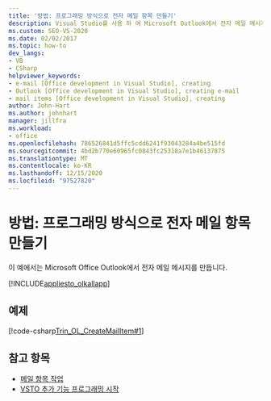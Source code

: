 ```yaml
---
title: '방법: 프로그래밍 방식으로 전자 메일 항목 만들기'
description: Visual Studio를 사용 하 여 Microsoft Outlook에서 전자 메일 메시지를 프로그래밍 방식으로 만드는 방법을 알아봅니다.
ms.custom: SEO-VS-2020
ms.date: 02/02/2017
ms.topic: how-to
dev_langs:
- VB
- CSharp
helpviewer_keywords:
- e-mail [Office development in Visual Studio], creating
- Outlook [Office development in Visual Studio], creating e-mail
- mail items [Office development in Visual Studio], creating
author: John-Hart
ms.author: johnhart
manager: jillfra
ms.workload:
- office
ms.openlocfilehash: 786526841d5ffc5cdd6241f93043284a4be515fd
ms.sourcegitcommit: 4bd2b770e60965fc0843fc25318a7e1b46137875
ms.translationtype: MT
ms.contentlocale: ko-KR
ms.lasthandoff: 12/15/2020
ms.locfileid: "97527820"
---
```

# <a name="how-to-programmatically-create-an-email-item"></a>방법: 프로그래밍 방식으로 전자 메일 항목 만들기
  이 예에서는 Microsoft Office Outlook에서 전자 메일 메시지를 만듭니다.

 [!INCLUDE[appliesto_olkallapp](../vsto/includes/appliesto-olkallapp-md.md)]

## <a name="example"></a>예제
 [!code-csharp[Trin_OL_CreateMailItem#1](../vsto/codesnippet/CSharp/Trin_OL_CreateMailItem/thisaddin.cs#1)]

## <a name="see-also"></a>참고 항목
- [메일 항목 작업](../vsto/working-with-mail-items.md)
- [VSTO 추가 기능 프로그래밍 시작](../vsto/getting-started-programming-vsto-add-ins.md)
